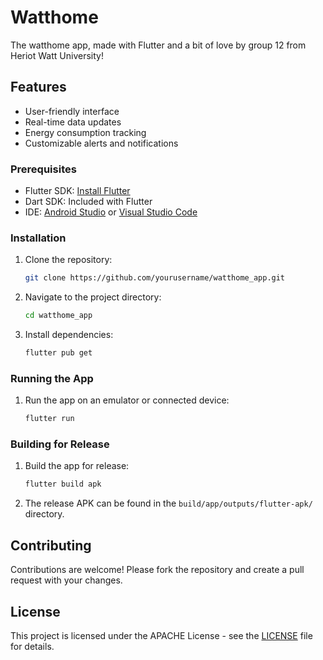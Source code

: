 # Watthome

The watthome app, made with Flutter and a bit of love by group 12 from Heriot Watt University!

## Features

- User-friendly interface
- Real-time data updates
- Energy consumption tracking
- Customizable alerts and notifications

### Prerequisites

- Flutter SDK: [Install Flutter](https://flutter.dev/docs/get-started/install)
- Dart SDK: Included with Flutter
- IDE: [Android Studio](https://developer.android.com/studio) or [Visual Studio Code](https://code.visualstudio.com/)

### Installation

1. Clone the repository:
   ```sh
   git clone https://github.com/yourusername/watthome_app.git
   ```
2. Navigate to the project directory:
   ```sh
   cd watthome_app
   ```
3. Install dependencies:
   ```sh
   flutter pub get
   ```

### Running the App

1. Run the app on an emulator or connected device:
   ```sh
   flutter run
   ```

### Building for Release

1. Build the app for release:
   ```sh
   flutter build apk
   ```
2. The release APK can be found in the `build/app/outputs/flutter-apk/` directory.

## Contributing

Contributions are welcome! Please fork the repository and create a pull request with your changes.

## License

This project is licensed under the APACHE License - see the [LICENSE](LICENSE) file for details.


